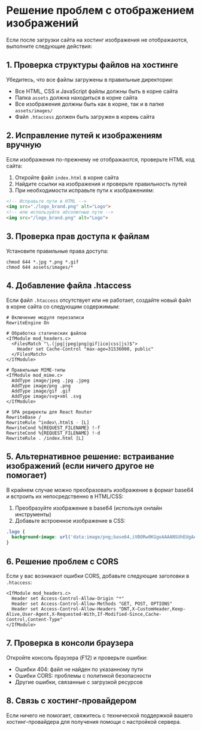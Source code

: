 # Решение проблем с отображением изображений

Если после загрузки сайта на хостинг изображения не отображаются, выполните следующие действия:

## 1. Проверка структуры файлов на хостинге

Убедитесь, что все файлы загружены в правильные директории:

- Все HTML, CSS и JavaScript файлы должны быть в корне сайта
- Папка `assets` должна находиться в корне сайта
- Все изображения должны быть как в корне, так и в папке `assets/images/`
- Файл `.htaccess` должен быть загружен в корень сайта

## 2. Исправление путей к изображениям вручную

Если изображения по-прежнему не отображаются, проверьте HTML код сайта:

1. Откройте файл `index.html` в корне сайта
2. Найдите ссылки на изображения и проверьте правильность путей
3. При необходимости исправьте пути к изображениям:

```html
<!-- Исправьте пути в HTML -->
<img src="./logo_brand.png" alt="Logo">
<!-- или используйте абсолютные пути -->
<img src="/logo_brand.png" alt="Logo">
```

## 3. Проверка прав доступа к файлам

Установите правильные права доступа:

```
chmod 644 *.jpg *.png *.gif
chmod 644 assets/images/*
```

## 4. Добавление файла .htaccess

Если файл `.htaccess` отсутствует или не работает, создайте новый файл в корне сайта со следующим содержимым:

```
# Включение модуля перезаписи
RewriteEngine On

# Обработка статических файлов
<IfModule mod_headers.c>
  <FilesMatch "\.(jpg|jpeg|png|gif|ico|css|js)$">
    Header set Cache-Control "max-age=31536000, public"
  </FilesMatch>
</IfModule>

# Правильные MIME-типы
<IfModule mod_mime.c>
  AddType image/jpeg .jpg .jpeg
  AddType image/png .png
  AddType image/gif .gif
  AddType image/svg+xml .svg
</IfModule>

# SPA редиректы для React Router
RewriteBase /
RewriteRule ^index\.html$ - [L]
RewriteCond %{REQUEST_FILENAME} !-f
RewriteCond %{REQUEST_FILENAME} !-d
RewriteRule . /index.html [L]
```

## 5. Альтернативное решение: встраивание изображений (если ничего другое не помогает)

В крайнем случае можно преобразовать изображение в формат base64 и встроить их непосредственно в HTML/CSS:

1. Преобразуйте изображение в base64 (используя онлайн инструменты)
2. Добавьте встроенное изображение в CSS:

```css
.logo {
  background-image: url('data:image/png;base64,iVBORw0KGgoAAAANSUhEUgAAA...');
}
```

## 6. Решение проблем с CORS

Если у вас возникают ошибки CORS, добавьте следующие заголовки в `.htaccess`:

```
<IfModule mod_headers.c>
  Header set Access-Control-Allow-Origin "*"
  Header set Access-Control-Allow-Methods "GET, POST, OPTIONS"
  Header set Access-Control-Allow-Headers "DNT,X-CustomHeader,Keep-Alive,User-Agent,X-Requested-With,If-Modified-Since,Cache-Control,Content-Type"
</IfModule>
```

## 7. Проверка в консоли браузера

Откройте консоль браузера (F12) и проверьте ошибки:
- Ошибки 404: файл не найден по указанному пути
- Ошибки CORS: проблемы с политикой безопасности
- Другие ошибки, связанные с загрузкой ресурсов

## 8. Связь с хостинг-провайдером

Если ничего не помогает, свяжитесь с технической поддержкой вашего хостинг-провайдера для получения помощи с настройкой сервера. 